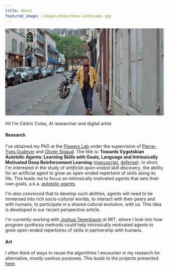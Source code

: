 ```yaml
---
title: About
featured_image: /images/demo/demo-landscape.jpg
---
```


<img class="image" src="/images/general/about_landscape.jpg" alt=""/>

Hi! I'm Cédric Colas, AI researcher and digital artist. 

#### Research

I've obtained my PhD at the [Flowers Lab](https://flowers.inria.fr/) under the supervision of [Pierre-Yves Oudeyer](http://www.pyoudeyer.com/) and [Olivier Sigaud](https://www.isir.upmc.fr/personnel/sigaud/). 
The title is: **Towards Vygotskian Autotelic Agents: Learning Skills with Goals, Language and Intrinsically Motivated Deep Reinforcement Learning** (<a 
href="/data/cedric_colas_manuscript.pdf" download>manuscript</a>, [defense](https://www.youtube.com/watch?v=x4vS557rhAM)). In short, I'm 
interested in the study of _artificial open-ended skill discovery_, the ability for an artificial agent to grow an open-ended repertoire of skills along its life. This leads me 
to focus on intrinsically motivated agents that sets their own goals, a.k.a. [_autotelic agents_](https://arxiv.org/abs/2012.09830). 

I'm also convinced that to develop such abilities, agents will need to be immersed into rich socio-cultural worlds, to interact with their peers and with humans, to participate 
in a shared cultural evolution, with us. This idea is developed in our recent perspective article.

I'm currently working with [Joshua Tenenbaum](https://mitibmwatsonailab.mit.edu/people/joshua-tenenbaum/) at MIT, where I look into how _program synthesis_ methods could help 
intrinsically motivated agents to grow open-ended repertoires of skills in partnership with humans. 

#### Art

I often think of ways to reuse the algorithms I encounter in my research for alternative, _mostly useless_ purposes. This leads to the projects presented <a
href="/">here</a>. 
